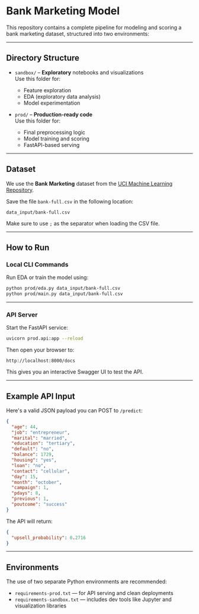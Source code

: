 # Bank Marketing Model

This repository contains a complete pipeline for modeling and scoring a bank marketing dataset, structured into two environments:

---

## Directory Structure

- `sandbox/` – **Exploratory** notebooks and visualizations  
  Use this folder for:
  - Feature exploration
  - EDA (exploratory data analysis)
  - Model experimentation

- `prod/` – **Production-ready code**  
  Use this folder for:
  - Final preprocessing logic
  - Model training and scoring
  - FastAPI-based serving

---

## Dataset

We use the **Bank Marketing** dataset from the [UCI Machine Learning Repository](https://archive.ics.uci.edu/dataset/222/bank+marketing).

Save the file `bank-full.csv` in the following location:

```
data_input/bank-full.csv
```

Make sure to use `;` as the separator when loading the CSV file.

---

## How to Run

### Local CLI Commands

Run EDA or train the model using:

```bash
python prod/eda.py data_input/bank-full.csv
python prod/main.py data_input/bank-full.csv
```

---

### API Server

Start the FastAPI service:

```bash
uvicorn prod.api:app --reload
```

Then open your browser to:

```
http://localhost:8000/docs
```

This gives you an interactive Swagger UI to test the API.

---

## Example API Input

Here's a valid JSON payload you can POST to `/predict`:

```json
{
  "age": 44,
  "job": "entrepreneur",
  "marital": "married",
  "education": "tertiary",
  "default": "no",
  "balance": 1729,
  "housing": "yes",
  "loan": "no",
  "contact": "cellular",
  "day": 15,
  "month": "october",
  "campaign": 1,
  "pdays": 8,
  "previous": 1,
  "poutcome": "success"
}
```

The API will return:

```json
{
  "upsell_probability": 0.2716
}
```

---

## Environments

The use of two separate Python environments are recommended:

- `requirements-prod.txt` — for API serving and clean deployments
- `requirements-sandbox.txt` — includes dev tools like Jupyter and visualization libraries